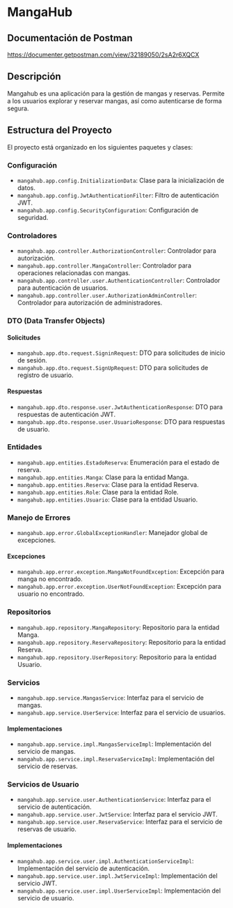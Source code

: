 # MangaHub

## Documentación de Postman
https://documenter.getpostman.com/view/32189050/2sA2r6XQCX

## Descripción
Mangahub es una aplicación para la gestión de mangas y reservas. Permite a los usuarios explorar y reservar mangas, así como autenticarse de forma segura.

## Estructura del Proyecto

El proyecto está organizado en los siguientes paquetes y clases:

### Configuración
- `mangahub.app.config.InitializationData`: Clase para la inicialización de datos.
- `mangahub.app.config.JwtAuthenticationFilter`: Filtro de autenticación JWT.
- `mangahub.app.config.SecurityConfiguration`: Configuración de seguridad.

### Controladores
- `mangahub.app.controller.AuthorizationController`: Controlador para autorización.
- `mangahub.app.controller.MangaController`: Controlador para operaciones relacionadas con mangas.
- `mangahub.app.controller.user.AuthenticationController`: Controlador para autenticación de usuarios.
- `mangahub.app.controller.user.AuthorizationAdminController`: Controlador para autorización de administradores.

### DTO (Data Transfer Objects)
#### Solicitudes
- `mangahub.app.dto.request.SigninRequest`: DTO para solicitudes de inicio de sesión.
- `mangahub.app.dto.request.SignUpRequest`: DTO para solicitudes de registro de usuario.
#### Respuestas
- `mangahub.app.dto.response.user.JwtAuthenticationResponse`: DTO para respuestas de autenticación JWT.
- `mangahub.app.dto.response.user.UsuarioResponse`: DTO para respuestas de usuario.

### Entidades
- `mangahub.app.entities.EstadoReserva`: Enumeración para el estado de reserva.
- `mangahub.app.entities.Manga`: Clase para la entidad Manga.
- `mangahub.app.entities.Reserva`: Clase para la entidad Reserva.
- `mangahub.app.entities.Role`: Clase para la entidad Role.
- `mangahub.app.entities.Usuario`: Clase para la entidad Usuario.

### Manejo de Errores
- `mangahub.app.error.GlobalExceptionHandler`: Manejador global de excepciones.
#### Excepciones
- `mangahub.app.error.exception.MangaNotFoundException`: Excepción para manga no encontrado.
- `mangahub.app.error.exception.UserNotFoundException`: Excepción para usuario no encontrado.

### Repositorios
- `mangahub.app.repository.MangaRepository`: Repositorio para la entidad Manga.
- `mangahub.app.repository.ReservaRepository`: Repositorio para la entidad Reserva.
- `mangahub.app.repository.UserRepository`: Repositorio para la entidad Usuario.

### Servicios
- `mangahub.app.service.MangasService`: Interfaz para el servicio de mangas.
- `mangahub.app.service.UserService`: Interfaz para el servicio de usuarios.
#### Implementaciones
- `mangahub.app.service.impl.MangasServiceImpl`: Implementación del servicio de mangas.
- `mangahub.app.service.impl.ReservaServiceImpl`: Implementación del servicio de reservas.

### Servicios de Usuario
- `mangahub.app.service.user.AuthenticationService`: Interfaz para el servicio de autenticación.
- `mangahub.app.service.user.JwtService`: Interfaz para el servicio JWT.
- `mangahub.app.service.user.ReservaService`: Interfaz para el servicio de reservas de usuario.
#### Implementaciones
- `mangahub.app.service.user.impl.AuthenticationServiceImpl`: Implementación del servicio de autenticación.
- `mangahub.app.service.user.impl.JwtServiceImpl`: Implementación del servicio JWT.
- `mangahub.app.service.user.impl.UserServiceImpl`: Implementación del servicio de usuario.
